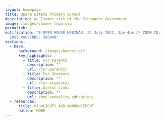 ```yaml
---
layout: homepage
title: Opera Estate Primary School
description: An Isomer site of the Singapore Government
image: /images/isomer-logo.svg
permalink: /
notification: "E-OPEN HOUSE WEBINAR: 22 July 2022, 3pm-4pm // ZOOM ID: 874 4501
  1053 PASSCODE: 386940"
sections:
  - hero:
      background: /images/banner.gif
      key_highlights:
        - title: For Parents
          description: ""
          url: /for-parents/
        - title: For Students
          description: ""
          url: /for-students/
        - title: Useful Links
          description: ""
          url: /moe-sexuality-education/
  - resources:
      title: HIGHLIGHTS AND ANNOUNCEMENT
      button: MORE
---
```

